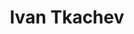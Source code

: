 ---
title: Ivan Tkachev
description: 'Head of the Economics Department. Profile: macroeconomics, budget, taxes, social sphere, government regulation, government and business, investments, statistics, foreign trade, sanctions, etc. Interests: family, books, linguistics, football'
avatar: kXOhkZJ.jpg
---
